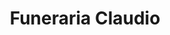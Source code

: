 ---
title: "Funeraria Claudio"
url: /tiquipaya/funeraria-claudio/
shop: directores de funerarias
---